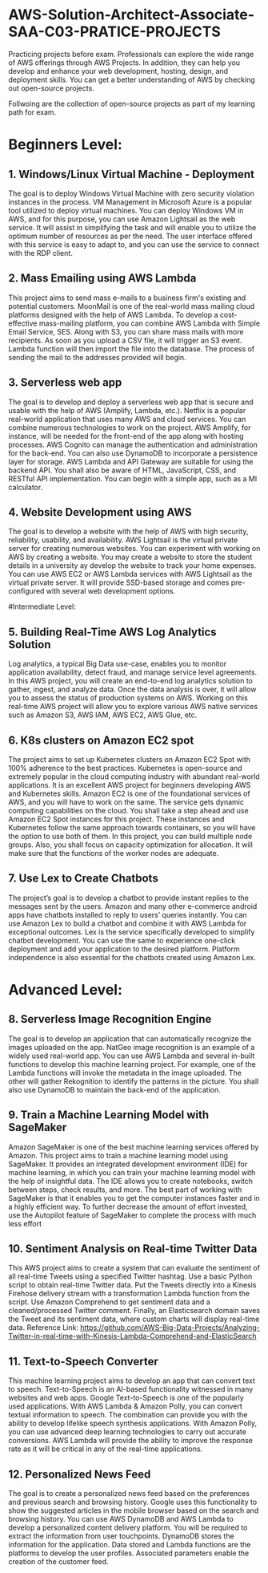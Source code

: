 # AWS-Solution-Architect-Associate-SAA-C03-PRATICE-PROJECTS
Practicing projects before exam.
Professionals can explore the wide range of AWS offerings through AWS Projects. In addition, they can help you develop and enhance your web development, hosting, design, and deployment skills. You can get a better understanding of AWS by checking out open-source projects.

Follwoing are the collection of open-source projects as part of my learning path for exam.

# Beginners Level:
## 1. Windows/Linux Virtual Machine - Deployment
The goal is to deploy Windows Virtual Machine with zero security violation instances in the process. VM Management in Microsoft Azure is a popular tool utilized to deploy virtual machines. You can deploy Windows VM in AWS, and for this purpose, you can use Amazon Lightsail as the web service. It will assist in simplifying the task and will enable you to utilize the optimum number of resources as per the need. The user interface offered with this service is easy to adapt to, and you can use the service to connect with the RDP client. 

## 2. Mass Emailing using AWS Lambda
This project aims to send mass e-mails to a business firm's existing and potential customers. MoonMail is one of the real-world mass mailing cloud platforms designed with the help of AWS Lambda.  To develop a cost-effective mass-mailing platform, you can combine AWS Lambda with Simple Email Service, SES. Along with S3, you can share mass mails with more recipients. 
As soon as you upload a CSV file, it will trigger an S3 event. Lambda function will then import the file into the database. The process of sending the mail to the addresses provided will begin. 

## 3. Serverless web app
The goal is to develop and deploy a serverless web app that is secure and usable with the help of AWS (Amplify, Lambda, etc.).  Netflix is a popular real-world application that uses many AWS and cloud services. You can combine numerous technologies to work on the project. AWS Amplify, for instance, will be needed for the front-end of the app along with hosting processes. AWS Cognito can manage the authentication and administration for the back-end. You can also use DynamoDB to incorporate a persistence layer for storage. AWS Lambda and API Gateway are suitable for using the backend API. You shall also be aware of HTML, JavaScript, CSS, and RESTful API implementation. You can begin with a simple app, such as a MI calculator. 

## 4. Website Development using AWS
The goal is to develop a website with the help of AWS with high security, reliability, usability, and availability. AWS Lightsail is the virtual private server for creating numerous websites. You can experiment with working on AWS by creating a website. You may create a website to store the student details in a university ay develop the website to track your home expenses. You can use AWS EC2 or AWS Lambda services with AWS Lightsail as the virtual private server. It will provide SSD-based storage and comes pre-configured with several web development options.

#Intermediate Level:
## 5. Building Real-Time AWS Log Analytics Solution
Log analytics, a typical Big Data use-case, enables you to monitor application availability, detect fraud, and manage service level agreements. In this AWS project, you will create an end-to-end log analytics solution to gather, ingest, and analyze data. Once the data analysis is over, it will allow you to assess the status of production systems on AWS. Working on this real-time AWS project will allow you to explore various AWS native services such as Amazon S3, AWS IAM, AWS EC2, AWS Glue, etc.

## 6. K8s clusters on Amazon EC2 spot
The project aims to set up Kubernetes clusters on Amazon EC2 Spot with 100% adherence to the best practices. Kubernetes is open-source and extremely popular in the cloud computing industry with abundant real-world applications. It is an excellent AWS project for beginners developing AWS and Kubernetes skills. Amazon EC2 is one of the foundational services of AWS, and you will have to work on the same. The service gets dynamic computing capabilities on the cloud. You shall take a step ahead and use Amazon EC2 Spot instances for this project. These instances and Kubernetes follow the same approach towards containers, so you will have the option to use both of them. In this project, you can build multiple node groups. Also, you shall focus on capacity optimization for allocation. It will make sure that the functions of the worker nodes are adequate. 

## 7. Use Lex to Create Chatbots
The project’s goal is to develop a chatbot to provide instant replies to the messages sent by the users. Amazon and many other e-commerce android apps have chatbots installed to reply to users’ queries instantly. You can use Amazon Lex to build a chatbot and combine it with AWS Lambda for exceptional outcomes. Lex is the service specifically developed to simplify chatbot development. You can use the same to experience one-click deployment and add your application to the desired platform. Platform independence is also essential for the chatbots created using Amazon Lex. 

# Advanced Level:
## 8. Serverless Image Recognition Engine 
The goal is to develop an application that can automatically recognize the images uploaded on the app. NatGeo image recognition is an example of a widely used real-world app. You can use AWS Lambda and several in-built functions to develop this machine learning project. For example, one of the Lambda functions will invoke the metadata in the image uploaded. The other will gather Rekognition to identify the patterns in the picture. You shall also use DynamoDB to maintain the back-end of the application. 

## 9. Train a Machine Learning Model with SageMaker
Amazon SageMaker is one of the best machine learning services offered by Amazon.
This project aims to train a machine learning model using SageMaker. It provides an integrated development environment (IDE) for machine learning, in which you can train your machine learning model with the help of insightful data. The IDE allows you to create notebooks, switch between steps, check results, and more. The best part of working with SageMaker is that it enables you to get the computer instances faster and in a highly efficient way. To further decrease the amount of effort invested, use the Autopilot feature of SageMaker to complete the process with much less effort

## 10. Sentiment Analysis on Real-time Twitter Data
This AWS project aims to create a system that can evaluate the sentiment of all real-time Tweets using a specified Twitter hashtag. Use a basic Python script to obtain real-time Twitter data. Put the Tweets directly into a Kinesis Firehose delivery stream with a transformation Lambda function from the script. Use Amazon Comprehend to get sentiment data and a cleaned/processed Twitter comment. Finally, an Elasticsearch domain saves the Tweet and its sentiment data, where custom charts will display real-time data.
Reference Link: https://github.com/AWS-Big-Data-Projects/Analyzing-Twitter-in-real-time-with-Kinesis-Lambda-Comprehend-and-ElasticSearch 

## 11. Text-to-Speech Converter
This machine learning project aims to develop an app that can convert text to speech. Text-to-Speech is an AI-based functionality witnessed in many websites and web apps. Google Text-to-Speech is one of the popularly used applications. With AWS Lambda & Amazon Polly, you can convert textual information to speech. The combination can provide you with the ability to develop lifelike speech synthesis applications. With Amazon Polly, you can use advanced deep learning technologies to carry out accurate conversions. AWS Lambda will provide the ability to improve the response rate as it will be critical in any of the real-time applications. 

## 12. Personalized News Feed
The goal is to create a personalized news feed based on the preferences and previous search and browsing history. Google uses this functionality to show the suggested articles in the mobile browser based on the search and browsing history. You can use AWS DynamoDB and AWS Lambda to develop a personalized content delivery platform. You will be required to extract the information from user touchpoints. DynamoDB stores the information for the application. Data stored and Lambda functions are the platforms to develop the user profiles. Associated parameters enable the creation of the customer feed. 
